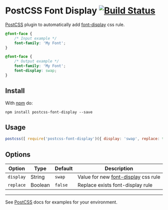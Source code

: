 # PostCSS Font Display [![Build Status][ci-img]][ci]

[PostCSS] plugin to automatically add [font-display](https://developer.mozilla.org/en-US/docs/Web/CSS/@font-face/font-display) css rule.

[PostCSS]: https://github.com/postcss/postcss
[ci-img]:  https://travis-ci.org/dkrnl/postcss-font-display.svg
[ci]:      https://travis-ci.org/dkrnl/postcss-font-display

```css
@font-face {
    /* Input example */
    font-family: 'My Font';
}
```

```css
@font-face {
    /* Output example */
    font-family: 'My Font';
    font-display: swap;
}
```

## Install

With [npm](https://npmjs.org/package/postcss-font-display) do:

```
npm install postcss-font-display --save
```

## Usage

```js
postcss([ require('postcss-font-display')({ display: 'swap', replace: false }) ])
```

## Options

Option       | Type    | Default | Description |
------------ | ------- | ------- | ----------- |
`display`    | String  | `swap`  | Value for new [font-display](https://developer.mozilla.org/en-US/docs/Web/CSS/@font-face/font-display) css rule |
`replace`    | Boolean | `false` | Replace exists font-display rule |

***

See [PostCSS] docs for examples for your environment.
